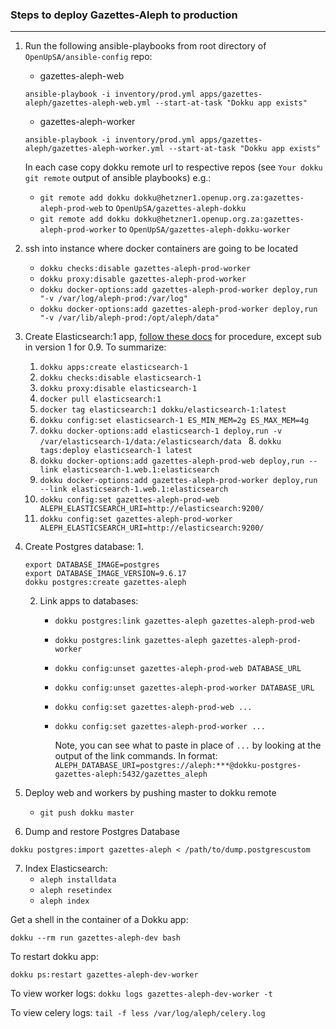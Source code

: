 ### Steps to deploy Gazettes-Aleph to production
________________________________________________

1. Run the following ansible-playbooks from root directory of `OpenUpSA/ansible-config` repo:
   - gazettes-aleph-web
   ```shell script
   ansible-playbook -i inventory/prod.yml apps/gazettes-aleph/gazettes-aleph-web.yml --start-at-task "Dokku app exists"
   ```
   - gazettes-aleph-worker
   ```shell script
   ansible-playbook -i inventory/prod.yml apps/gazettes-aleph/gazettes-aleph-worker.yml --start-at-task "Dokku app exists"
   ```
   In each case copy dokku remote url to respective repos (see `Your dokku git remote` output of ansible playbooks)
   e.g.:
     - `git remote add dokku dokku@hetzner1.openup.org.za:gazettes-aleph-prod-web` to `OpenUpSA/gazettes-aleph-dokku`
     - `git remote add dokku dokku@hetzner1.openup.org.za:gazettes-aleph-prod-worker` to `OpenUpSA/gazettes-aleph-dokku-worker`

2. ssh into instance where docker containers are going to be located
   - `dokku checks:disable gazettes-aleph-prod-worker`
   - `dokku proxy:disable gazettes-aleph-prod-worker`
   - `dokku docker-options:add gazettes-aleph-prod-worker deploy,run "-v /var/log/aleph-prod:/var/log"`
   - `dokku docker-options:add gazettes-aleph-prod-worker deploy,run "-v /var/lib/aleph-prod:/opt/aleph/data"`

3. Create Elasticsearch:1 app, [follow these docs](https://github.com/OpenUpSA/elasticsearch-0.90) for procedure,
   except sub in version 1 for 0.9. To summarize:
   1. `dokku apps:create elasticsearch-1`
   2. `dokku checks:disable elasticsearch-1`
   3. `dokku proxy:disable elasticsearch-1`
   4. `docker pull elasticsearch:1`
   5. `docker tag elasticsearch:1 dokku/elasticsearch-1:latest`
   6. `dokku config:set elasticsearch-1 ES_MIN_MEM=2g ES_MAX_MEM=4g`
   7. `dokku docker-options:add elasticsearch-1 deploy,run -v /var/elasticsearch-1/data:/elasticsearch/data
`  8. `dokku tags:deploy elasticsearch-1 latest`
   9. `dokku docker-options:add gazettes-aleph-prod-web deploy,run --link elasticsearch-1.web.1:elasticsearch`
   10. `dokku docker-options:add gazettes-aleph-prod-worker deploy,run --link elasticsearch-1.web.1:elasticsearch`
   11. `dokku config:set gazettes-aleph-prod-web ALEPH_ELASTICSEARCH_URI=http://elasticsearch:9200/`
   12. `dokku config:set gazettes-aleph-prod-worker ALEPH_ELASTICSEARCH_URI=http://elasticsearch:9200/`

4. Create Postgres database:
   1.
   ```shell script
   export DATABASE_IMAGE=postgres
   export DATABASE_IMAGE_VERSION=9.6.17
   dokku postgres:create gazettes-aleph
   ```   
   2. Link apps to databases:
      - `dokku postgres:link gazettes-aleph gazettes-aleph-prod-web`
      - `dokku postgres:link gazettes-aleph gazettes-aleph-prod-worker`
      - `dokku config:unset gazettes-aleph-prod-web DATABASE_URL`
      - `dokku config:unset gazettes-aleph-prod-worker DATABASE_URL`
      - `dokku config:set gazettes-aleph-prod-web ...`
      - `dokku config:set gazettes-aleph-prod-worker ...`
        
        Note, you can see what to paste in place of `...` by looking at the output of the link commands.
        In format: `ALEPH_DATABASE_URI=postgres://aleph:***@dokku-postgres-gazettes-aleph:5432/gazettes_aleph`

5. Deploy web and workers by pushing master to dokku remote
   - `git push dokku master`

6. Dump and restore Postgres Database

```shell script
dokku postgres:import gazettes-aleph < /path/to/dump.postgrescustom
```

7. Index Elasticsearch:
   - `aleph installdata`
   - `aleph resetindex`
   - `aleph index`



Get a shell in the container of a Dokku app:
```shell script
dokku --rm run gazettes-aleph-dev bash
```

To restart dokku app:

```shell script
dokku ps:restart gazettes-aleph-dev-worker
```

To view worker logs: `dokku logs gazettes-aleph-dev-worker -t`

To view celery logs: `tail -f less /var/log/aleph/celery.log`
